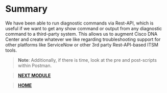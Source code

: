 # Summary

We have been able to run diagnostic commands via Rest-API, which is useful if we want to get any show command or output from any diagnostic command to a third-party system. This allows us to augment Cisco DNA Center and create whatever we like regarding troubleshooting support for other platforms like ServiceNow or other 3rd party Rest-API-based ITSM tools. 

> **Note**: Additionally, if there is time, look at the pre and post-scripts within Postman.

> [**NEXT MODULE**](../dnac-8-pythonapp/01-intro.md)

> [**HOME**](../README.md)